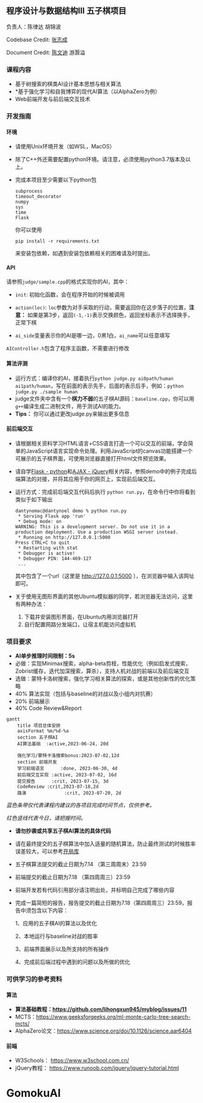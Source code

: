 ## 程序设计与数据结构III 五子棋项目
负责人：陈律达 胡锦波

Codebase Credit: [张志成](https://github.com/Gabr1e1)

Document Credit: [陈文迪](https://github.com/ChenWendi2001) 游灏溢

### 课程内容

- 基于树搜索的棋类AI设计基本思想与相关算法
- *基于强化学习和自我博弈的现代AI算法（以AlphaZero为例）
- Web前端开发与前后端交互技术



### 开发指南

#### 环境

- 请使用Unix环境开发（如WSL，MacOS）

- 除了C++外还需要配置python环境。请注意，必须使用python3.7版本及以上。

- 完成本项目至少需要以下python包

  ```
  subprocess
  timeout_decorator
  numpy
  sys
  time
  Flask
  ```

  你可以使用

  ```
  pip install -r requirements.txt
  ```

  来安装包依赖，如遇到安装包依赖相关的困难请及时提出。

#### API

请参照`judge/sample.cpp`的格式实现你的AI，其中：

- `init`: 初始化函数，会在程序开始的时候被调用

- `action(loc)`: `loc`参数为对手采取的行动，需要返回你在这步落子的位置，**注意：** 如果是第3步，返回`(-1,-1)`表示交换颜色，返回坐标表示不选择换手，正常下棋

- `ai_side`变量表示你的AI是哪一边，0黑1白，`ai_name`可以任意填写

 `AIController.h`包含了程序主函数，不需要进行修改

#### 算法评测

- 运行方式：编译你的AI，接着执行`python judge.py ai0path/human ai1path/human`，写在前面的表示先手，后面的表示后手，例如：`python judge.py ./sample human`
- judge文件夹中含有一个**棋力不弱**的五子棋AI源码：`baseline.cpp`，你可以用`g++`编译生成二进制文件，用于测试AI的能力。
- **Tips：** 你可以通过更改judge.py来输出更多信息

#### 前后端交互

- 请根据相关资料学习HTML语言+CSS语言打造一个可以交互的前端，学会简单的JavaScript语言实现命令处理。利用JavaScript的canvas功能搭建一个可展示的五子棋界面，可使用浏览器直接打开html文件预览效果。

- 请自学[Flask - python](https://www.w3cschool.cn/flask/)和[AJAX - jQuery](https://www.runoob.com/jquery/jquery-ajax-get-post.html)相关内容，参照demo中的例子完成后端算法的对接，并将其应用于你的网页上，实现前后端交互。

- 运行方式：完成前后端交互代码后执行 `python run.py`，在命令行中你将看到类似于如下输出

  ```
  dantynomac@dantynoel demo % python run.py 
   * Serving Flask app 'run'
   * Debug mode: on
  WARNING: This is a development server. Do not use it in a production deployment. Use a production WSGI server instead.
   * Running on http://127.0.0.1:5000
  Press CTRL+C to quit
   * Restarting with stat
   * Debugger is active!
   * Debugger PIN: 144-469-127
   ...
  ```

  其中包含了一个url（这里是 http://127.0.0.1:5000 ），在浏览器中输入该网址即可。

- 关于使用无图形界面的其他Ubuntu模拟器的同学，若浏览器无法访问，这里有两种办法：

  1. 下载并安装图形界面，在Ubuntu内用浏览器打开
  2. 自行配置网路分发端口，让宿主机能访问虚拟机

### 项目要求

- **AI单步推理时间限制：5s**
- 必做：实现Minimax搜索，alpha-beta剪枝，性能优化（例如启发式搜索，Zobrist缓存，迭代加深搜索，算杀），支持人机对战的前端以及前后端交互
- 选做：蒙特卡洛树搜索，强化学习相关算法的探索，或是其他创新性的优化策略
- 40% 算法实现（包括与baseline的对战以及小组内对抗赛）
- 20% 前端展示
- 40% Code Review&Report

```mermaid
gantt
    title 项目总体安排
    axisFormat %m/%d-%a
    section 五子棋AI
    AI算法基础  :active,2023-06-24, 20d
    
    强化学习/蒙特卡洛搜索bonus:2023-07-02,12d
    section 前端开发
    学习前端语言      :done, 2023-06-30, 4d
    前后端交互实现 :active, 2023-07-02, 16d
    提交报告      :crit, 2023-07-15, 3d
    CodeReview :crit,2023-07-18,2d
    路演				:crit, 2023-07-20, 2d
```

*蓝色条带仅代表课程内建议的各项目完成时间节点，仅供参考。*

*红色竖线代表今日，请把握时间。*

- **请勿抄袭或共享五子棋AI算法的具体代码**

- 请在最终提交的五子棋算法中加入适量的随机算法，防止最终测试的时候胜率误差较大，可以参考[开局库](https://www.xqbase.com/computer/book.htm)

- 五子棋算法提交的截止日期为7.14 （第三周周末）23:59

- 前端提交的截止日期为7.18 （第四周周三）23:59

- 前端开发若有代码引用部分请注明出处，并标明自己完成了哪些内容

- 完成一篇简短的报告，报告提交的截止日期为7.18（第四周周三）23:59，报告中须包含以下内容：

  1、应用的五子棋AI的算法以及优化

  2、本地运行与baseline对战的胜率

  3、前端界面展示以及所支持的所有操作

  4、完成前后端过程中遇到的问题以及所做的优化

### 可供学习的参考资料

#### 算法
- **算法基础教程：https://github.com/lihongxun945/myblog/issues/11**
- MCTS：https://www.geeksforgeeks.org/ml-monte-carlo-tree-search-mcts/
- AlphaZero论文：https://www.science.org/doi/10.1126/science.aar6404

#### 前端
- W3Schools： https://www.w3school.com.cn/
- jQuery教程： https://www.runoob.com/jquery/jquery-tutorial.html

# GomokuAI
